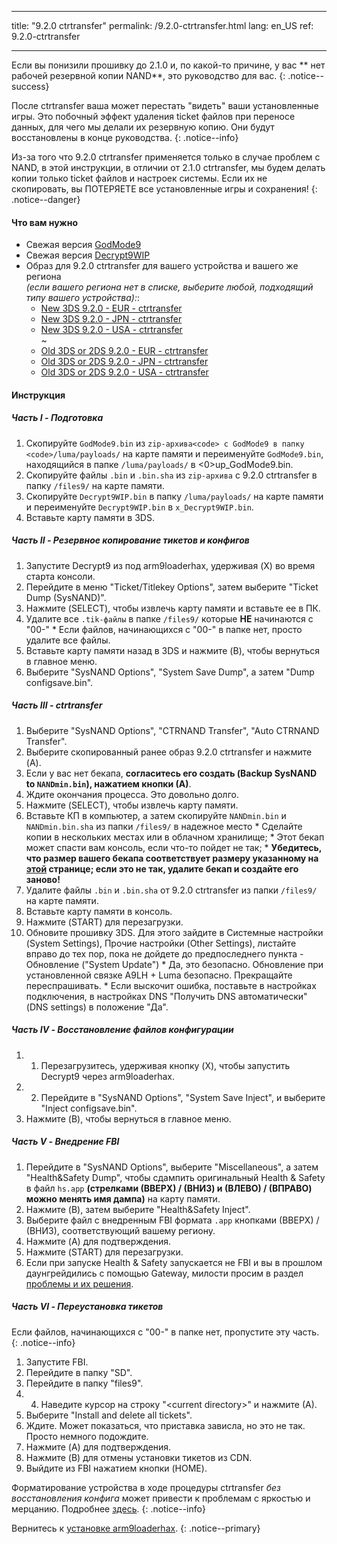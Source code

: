 * * *

title: "9.2.0 ctrtransfer" permalink: /9.2.0-ctrtransfer.html lang: en_US ref: 9.2.0-ctrtransfer

* * *

Если вы понизили прошивку до 2.1.0 и, по какой-то причине, у вас ** нет рабочей резервной копии NAND**, это руководство для вас. {: .notice--success}

После ctrtransfer ваша может перестать "видеть" ваши установленные игры. Это побочный эффект удаления ticket файлов при переносе данных, для чего мы делали их резервную копию. Они будут восстановлены в конце руководства. {: .notice--info}

Из-за того что 9.2.0 ctrtransfer применяется только в случае проблем с NAND, в этой инструкции, в отличии от 2.1.0 ctrtransfer, мы будем делать копии только ticket файлов и настроек системы. Если их не скопировать, вы ПОТЕРЯЕТЕ все установленные игры и сохранения! {: .notice--danger}

#### Что вам нужно

* Свежая версия [GodMode9](https://github.com/d0k3/GodMode9/releases/)
* Свежая версия [Decrypt9WIP](https://github.com/d0k3/Decrypt9WIP/releases/latest)
* Образ для 9.2.0 ctrtransfer для вашего устройства и вашего же региона  
    *(если вашего региона нет в списке, выберите любой, подходящий типу вашего устройства):*: 
    * [New 3DS 9.2.0 - EUR - ctrtransfer](magnet:?xt=urn:btih:fed7bfeec0e52b42a77467cfb6ffd3e9dd2d5a70&dn=9.2.0-20E%5Fctrtransfer%5Fn3ds.zip&tr=udp%3A%2F%2Ftracker.coppersurfer.tk%3A6969%2Fannounce&tr=udp%3A%2F%2Ftracker.opentrackr.org%3A1337%2Fannounce&tr=http%3A%2F%2Ftracker.opentrackr.org%3A1337%2Fannounce&tr=udp%3A%2F%2Fzer0day.ch%3A1337%2Fannounce&tr=udp%3A%2F%2Ftracker.leechers-paradise.org%3A6969%2Fannounce&tr=http%3A%2F%2Fexplodie.org%3A6969%2Fannounce&tr=udp%3A%2F%2Fexplodie.org%3A6969%2Fannounce&tr=udp%3A%2F%2F9.rarbg.com%3A2710%2Fannounce&tr=udp%3A%2F%2Fp4p.arenabg.com%3A1337%2Fannounce&tr=http%3A%2F%2Fp4p.arenabg.com%3A1337%2Fannounce&tr=udp%3A%2F%2Ftracker.aletorrenty.pl%3A2710%2Fannounce&tr=http%3A%2F%2Ftracker.aletorrenty.pl%3A2710%2Fannounce&tr=http%3A%2F%2Ftracker1.wasabii.com.tw%3A6969%2Fannounce&tr=http%3A%2F%2Ftracker.baravik.org%3A6970%2Fannounce&tr=http%3A%2F%2Ftracker.tfile.me%2Fannounce&tr=udp%3A%2F%2Ftorrent.gresille.org%3A80%2Fannounce&tr=http%3A%2F%2Ftorrent.gresille.org%2Fannounce&tr=udp%3A%2F%2Ftracker.yoshi210.com%3A6969%2Fannounce&tr=udp%3A%2F%2Ftracker.tiny-vps.com%3A6969%2Fannounce&tr=udp%3A%2F%2Ftracker.filetracker.pl%3A8089%2Fannounce) 
    * [New 3DS 9.2.0 - JPN - ctrtransfer](magnet:?xt=urn:btih:b22d67fd02b3b0e30ac991e451db0f2d32e7beca&dn=9.2.0-20J%5Fctrtransfer%5Fn3ds.zip&tr=udp%3A%2F%2Ftracker.coppersurfer.tk%3A6969%2Fannounce&tr=udp%3A%2F%2Ftracker.opentrackr.org%3A1337%2Fannounce&tr=http%3A%2F%2Ftracker.opentrackr.org%3A1337%2Fannounce&tr=udp%3A%2F%2Fzer0day.ch%3A1337%2Fannounce&tr=udp%3A%2F%2Ftracker.leechers-paradise.org%3A6969%2Fannounce&tr=http%3A%2F%2Fexplodie.org%3A6969%2Fannounce&tr=udp%3A%2F%2Fexplodie.org%3A6969%2Fannounce&tr=udp%3A%2F%2F9.rarbg.com%3A2710%2Fannounce&tr=udp%3A%2F%2Fp4p.arenabg.com%3A1337%2Fannounce&tr=http%3A%2F%2Fp4p.arenabg.com%3A1337%2Fannounce&tr=udp%3A%2F%2Ftracker.aletorrenty.pl%3A2710%2Fannounce&tr=http%3A%2F%2Ftracker.aletorrenty.pl%3A2710%2Fannounce&tr=http%3A%2F%2Ftracker1.wasabii.com.tw%3A6969%2Fannounce&tr=http%3A%2F%2Ftracker.baravik.org%3A6970%2Fannounce&tr=http%3A%2F%2Ftracker.tfile.me%2Fannounce&tr=udp%3A%2F%2Ftorrent.gresille.org%3A80%2Fannounce&tr=http%3A%2F%2Ftorrent.gresille.org%2Fannounce&tr=udp%3A%2F%2Ftracker.yoshi210.com%3A6969%2Fannounce&tr=udp%3A%2F%2Ftracker.tiny-vps.com%3A6969%2Fannounce&tr=udp%3A%2F%2Ftracker.filetracker.pl%3A8089%2Fannounce) 
    * [New 3DS 9.2.0 - USA - ctrtransfer](magnet:?xt=urn:btih:985d47442dc470d1b9f908256bed041c63885f60&dn=9.2.0-20U%5Fctrtransfer%5Fn3ds.zip&tr=udp%3A%2F%2Ftracker.coppersurfer.tk%3A6969%2Fannounce&tr=udp%3A%2F%2Ftracker.opentrackr.org%3A1337%2Fannounce&tr=http%3A%2F%2Ftracker.opentrackr.org%3A1337%2Fannounce&tr=udp%3A%2F%2Fzer0day.ch%3A1337%2Fannounce&tr=udp%3A%2F%2Ftracker.leechers-paradise.org%3A6969%2Fannounce&tr=http%3A%2F%2Fexplodie.org%3A6969%2Fannounce&tr=udp%3A%2F%2Fexplodie.org%3A6969%2Fannounce&tr=udp%3A%2F%2F9.rarbg.com%3A2710%2Fannounce&tr=udp%3A%2F%2Fp4p.arenabg.com%3A1337%2Fannounce&tr=http%3A%2F%2Fp4p.arenabg.com%3A1337%2Fannounce&tr=udp%3A%2F%2Ftracker.aletorrenty.pl%3A2710%2Fannounce&tr=http%3A%2F%2Ftracker.aletorrenty.pl%3A2710%2Fannounce&tr=http%3A%2F%2Ftracker1.wasabii.com.tw%3A6969%2Fannounce&tr=http%3A%2F%2Ftracker.baravik.org%3A6970%2Fannounce&tr=http%3A%2F%2Ftracker.tfile.me%2Fannounce&tr=udp%3A%2F%2Ftorrent.gresille.org%3A80%2Fannounce&tr=http%3A%2F%2Ftorrent.gresille.org%2Fannounce&tr=udp%3A%2F%2Ftracker.yoshi210.com%3A6969%2Fannounce&tr=udp%3A%2F%2Ftracker.tiny-vps.com%3A6969%2Fannounce&tr=udp%3A%2F%2Ftracker.filetracker.pl%3A8089%2Fannounce)  
        ~
    * [Old 3DS or 2DS 9.2.0 - EUR - ctrtransfer](magnet:?xt=urn:btih:8d6142313971b08f92257e7fb1c1d5689e34ed78&dn=9.2.0-20E%5Fctrtransfer%5Fo3ds.zip&tr=udp%3A%2F%2Ftracker.coppersurfer.tk%3A6969%2Fannounce&tr=udp%3A%2F%2Ftracker.opentrackr.org%3A1337%2Fannounce&tr=http%3A%2F%2Ftracker.opentrackr.org%3A1337%2Fannounce&tr=udp%3A%2F%2Fzer0day.ch%3A1337%2Fannounce&tr=udp%3A%2F%2Ftracker.leechers-paradise.org%3A6969%2Fannounce&tr=http%3A%2F%2Fexplodie.org%3A6969%2Fannounce&tr=udp%3A%2F%2Fexplodie.org%3A6969%2Fannounce&tr=udp%3A%2F%2F9.rarbg.com%3A2710%2Fannounce&tr=udp%3A%2F%2Fp4p.arenabg.com%3A1337%2Fannounce&tr=http%3A%2F%2Fp4p.arenabg.com%3A1337%2Fannounce&tr=udp%3A%2F%2Ftracker.aletorrenty.pl%3A2710%2Fannounce&tr=http%3A%2F%2Ftracker.aletorrenty.pl%3A2710%2Fannounce&tr=http%3A%2F%2Ftracker1.wasabii.com.tw%3A6969%2Fannounce&tr=http%3A%2F%2Ftracker.baravik.org%3A6970%2Fannounce&tr=http%3A%2F%2Ftracker.tfile.me%2Fannounce&tr=udp%3A%2F%2Ftorrent.gresille.org%3A80%2Fannounce&tr=http%3A%2F%2Ftorrent.gresille.org%2Fannounce&tr=udp%3A%2F%2Ftracker.yoshi210.com%3A6969%2Fannounce&tr=udp%3A%2F%2Ftracker.tiny-vps.com%3A6969%2Fannounce&tr=udp%3A%2F%2Ftracker.filetracker.pl%3A8089%2Fannounce) 
    * [Old 3DS or 2DS 9.2.0 - JPN - ctrtransfer](magnet:?xt=urn:btih:24ad2b85e67013ef1f91178dca7ad2e40663b9b2&dn=9.2.0-20J%5Fctrtransfer%5Fo3ds.zip&tr=udp%3A%2F%2Ftracker.coppersurfer.tk%3A6969%2Fannounce&tr=udp%3A%2F%2Ftracker.opentrackr.org%3A1337%2Fannounce&tr=http%3A%2F%2Ftracker.opentrackr.org%3A1337%2Fannounce&tr=udp%3A%2F%2Fzer0day.ch%3A1337%2Fannounce&tr=udp%3A%2F%2Ftracker.leechers-paradise.org%3A6969%2Fannounce&tr=http%3A%2F%2Fexplodie.org%3A6969%2Fannounce&tr=udp%3A%2F%2Fexplodie.org%3A6969%2Fannounce&tr=udp%3A%2F%2F9.rarbg.com%3A2710%2Fannounce&tr=udp%3A%2F%2Fp4p.arenabg.com%3A1337%2Fannounce&tr=http%3A%2F%2Fp4p.arenabg.com%3A1337%2Fannounce&tr=udp%3A%2F%2Ftracker.aletorrenty.pl%3A2710%2Fannounce&tr=http%3A%2F%2Ftracker.aletorrenty.pl%3A2710%2Fannounce&tr=http%3A%2F%2Ftracker1.wasabii.com.tw%3A6969%2Fannounce&tr=http%3A%2F%2Ftracker.baravik.org%3A6970%2Fannounce&tr=http%3A%2F%2Ftracker.tfile.me%2Fannounce&tr=udp%3A%2F%2Ftorrent.gresille.org%3A80%2Fannounce&tr=http%3A%2F%2Ftorrent.gresille.org%2Fannounce&tr=udp%3A%2F%2Ftracker.yoshi210.com%3A6969%2Fannounce&tr=udp%3A%2F%2Ftracker.tiny-vps.com%3A6969%2Fannounce&tr=udp%3A%2F%2Ftracker.filetracker.pl%3A8089%2Fannounce) 
    * [Old 3DS or 2DS 9.2.0 - USA - ctrtransfer](magnet:?xt=urn:btih:1dc79a2a0babb45497961888f369423a93135e2b&dn=9.2.0-20U%5Fctrtransfer%5Fo3ds.zip&tr=udp%3A%2F%2Ftracker.coppersurfer.tk%3A6969%2Fannounce&tr=udp%3A%2F%2Ftracker.opentrackr.org%3A1337%2Fannounce&tr=http%3A%2F%2Ftracker.opentrackr.org%3A1337%2Fannounce&tr=udp%3A%2F%2Fzer0day.ch%3A1337%2Fannounce&tr=udp%3A%2F%2Ftracker.leechers-paradise.org%3A6969%2Fannounce&tr=http%3A%2F%2Fexplodie.org%3A6969%2Fannounce&tr=udp%3A%2F%2Fexplodie.org%3A6969%2Fannounce&tr=udp%3A%2F%2F9.rarbg.com%3A2710%2Fannounce&tr=udp%3A%2F%2Fp4p.arenabg.com%3A1337%2Fannounce&tr=http%3A%2F%2Fp4p.arenabg.com%3A1337%2Fannounce&tr=udp%3A%2F%2Ftracker.aletorrenty.pl%3A2710%2Fannounce&tr=http%3A%2F%2Ftracker.aletorrenty.pl%3A2710%2Fannounce&tr=http%3A%2F%2Ftracker1.wasabii.com.tw%3A6969%2Fannounce&tr=http%3A%2F%2Ftracker.baravik.org%3A6970%2Fannounce&tr=http%3A%2F%2Ftracker.tfile.me%2Fannounce&tr=udp%3A%2F%2Ftorrent.gresille.org%3A80%2Fannounce&tr=http%3A%2F%2Ftorrent.gresille.org%2Fannounce&tr=udp%3A%2F%2Ftracker.yoshi210.com%3A6969%2Fannounce&tr=udp%3A%2F%2Ftracker.tiny-vps.com%3A6969%2Fannounce&tr=udp%3A%2F%2Ftracker.filetracker.pl%3A8089%2Fannounce)

#### Инструкция

##### Часть I - Подготовка

  1. Скопируйте `GodMode9.bin` из `zip-архива<code> с GodMode9 в папку <code>/luma/payloads/` на карте памяти и переименуйте `GodMode9.bin`, находящийся в папке `/luma/payloads/` в <0>up_GodMode9.bin</code>.
  2. Скопируйте файлы `.bin` и `.bin.sha` из `zip-архива` с 9.2.0 ctrtransfer в папку `/files9/` на карте памяти.
  3. Скопируйте `Decrypt9WIP.bin` в папку `/luma/payloads/` на карте памяти и переименуйте `Decrypt9WIP.bin` в `x_Decrypt9WIP.bin`.
  4. Вставьте карту памяти в 3DS.

##### Часть II - Резервное копирование тикетов и конфигов

  1. Запустите Decrypt9 из под arm9loaderhax, удерживая (X) во время старта консоли.
  2. Перейдите в меню "Ticket/Titlekey Options", затем выберите "Ticket Dump (SysNAND)".
  3. Нажмите (SELECT), чтобы извлечь карту памяти и вставьте ее в ПК.
  4. Удалите все `.tik-файлы` в папке `/files9/` которые **НЕ** начинаются с "00-" 
    * Если файлов, начинающихся с "00-" в папке нет, просто удалите все файлы.
  5. Вставьте карту памяти назад в 3DS и нажмите (B), чтобы вернуться в главное меню.
  6. Выберите "SysNAND Options", "System Save Dump", а затем "Dump configsave.bin".

##### Часть III - ctrtransfer

  1. Выберите "SysNAND Options", "CTRNAND Transfer", "Auto CTRNAND Transfer".
  2. Выберите скопированный ранее образ 9.2.0 ctrtransfer и нажмите (A).
  3. Если у вас нет бекапа, **согласитесь его создать (Backup SysNAND to `NANDmin.bin`), нажатием кнопки (А)**.
  4. Ждите окончания процесса. Это довольно долго.
  5. Нажмите (SELECT), чтобы извлечь карту памяти.
  6. Вставьте КП в компьютер, а затем скопируйте `NANDmin.bin` и `NANDmin.bin.sha` из папки `/files9/` в надежное место 
    * Сделайте копии в нескольких местах или в облачном хранилище;
    * Этот бекап может спасти вам консоль, если что-то пойдет не так;
    * **Убедитесь, что размер вашего бекапа соответствует размеру указанному на [этой](nand-size) странице; если это не так, удалите бекап и создайте его заново!**
  7. Удалите файлы `.bin` и `.bin.sha` от 9.2.0 ctrtransfer из папки `/files9/` на карте памяти.
  8. Вставьте карту памяти в консоль.
  9. Нажмите (START) для перезагрузки.
 10. Обновите прошивку 3DS. Для этого зайдите в Системные настройки (System Settings), Прочие настройки (Other Settings), листайте вправо до тех пор, пока не дойдете до предпоследнего пункта - Обновление ("System Update") 
    * Да, это безопасно. Обновление при установленной связке A9LH + Luma безопасно. Прекращайте переспрашивать.
    * Если выскочит ошибка, поставьте в настройках подключения, в настройках DNS "Получить DNS автоматически" (DNS settings) в положение "Да".

##### Часть IV - Восстановление файлов конфигурации

  1. 1. Перезагрузитесь, удерживая кнопку (X), чтобы запустить Decrypt9 через arm9loaderhax.
  2. 2. Перейдите в "SysNAND Options", "System Save Inject", и выберите "Inject configsave.bin".
  3. Нажмите (B), чтобы вернуться в главное меню. 

##### Часть V - Внедрение FBI

  1. Перейдите в "SysNAND Options", выберите "Miscellaneous", а затем "Health&Safety Dump", чтобы сдампить оригинальный Health & Safety в файл `hs.app` **(стрелками (ВВЕРХ) / (ВНИЗ) и (ВЛЕВО) / (ВПРАВО) можно менять имя дампа)** на карту памяти.
  2. Нажмите (B), затем выберите "Health&Safety Inject".
  3. Выберите файл с внедренным FBI формата `.app` кнопками (ВВЕРХ) / (ВНИЗ), соответствующий вашему региону.
  4. Нажмите (A) для подтверждения.
  5. Нажмите (START) для перезагрузки.
  6. Если при запуске Health & Safety запускается не FBI и вы в прошлом даунгрейдились с помощью Gateway, милости просим в раздел [проблемы и их решения](troubleshooting#gw_fbi).

##### Часть VI - Переустановка тикетов

Если файлов, начинающихся с "00-" в папке нет, пропустите эту часть. {: .notice--info}

  1. Запустите FBI.
  2. Перейдите в папку "SD".
  3. Перейдите в папку "files9".
  4. 4. Наведите курсор на строку "\<current directory>" и нажмите (А).
  5. Выберите "Install and delete all tickets".
  6. Ждите. Может показаться, что приставка зависла, но это не так. Просто немного подождите.
  7. Нажмите (A) для подтверждения.
  8. Нажмите (B) для отмены установки тикетов из CDN.
  9. Выйдите из FBI нажатием кнопки (HOME).

Форматирование устройства в ходе процедуры ctrtransfer *без восстановления конфига* может привести к проблемам с яркостью и мерцанию. Подробнее [здесь](https://github.com/Plailect/Guide/issues/794). {: .notice--info}

Вернитесь к [установке arm9loaderhax](installing-arm9loaderhax). {: .notice--primary}